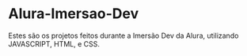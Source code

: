 # Alura-Imersao-Dev
Estes são os projetos feitos durante a Imersão Dev da Alura, utilizando JAVASCRIPT, HTML, e CSS.
